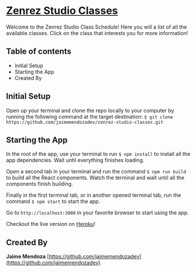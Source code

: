 # [Zenrez Studio Classes](https://github.com/jaimemendozadev/zenrez-studio-classes.git)

Welcome to the Zenrez Studio Class Schedule! Here you will a list of all the available classes. Click on the class that interests you for more information!

## Table of contents

- Initial Setup
- Starting the App
- Created By

## Initial Setup

Open up your terminal and clone the repo locally to your computer by running the following command at the target destination: `$ git clone https://github.com/jaimemendozadev/zenrez-studio-classes.git`


## Starting the App

In the root of the app, use your terminal to run `$ npm install` to install all the app dependencies. Wait until everything finishes loading.

Open a second tab in your terminal and run the command `$ npm run build` to build all the React components. Watch the terminal and wait until all the components finish building.

Finally in the first terminal tab, or in another opened terminal tab, run the command `$ npm start` to start the app.

Go to `http://localhost:3000` in your favorite browser to start using the app. 

Checkout the live version on [Heroku]()!

## Created By

**Jaime Mendoza**
[https://github.com/jaimemendozadev](https://github.com/jaimemendozadev)